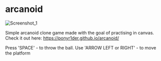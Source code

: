 # arcanoid
![Screenshot_1](https://user-images.githubusercontent.com/87262752/177613409-65385cfa-b491-48e0-b6cb-b88339f34d8f.png)

Simple arcanoid clone game made with the goal of practising in canvas.
Check it out here: https://ponyr1der.github.io/arcanoid/ 

Press 'SPACE' - to throw the ball.
Use 'ARROW LEFT or RIGHT' - to move the platform
